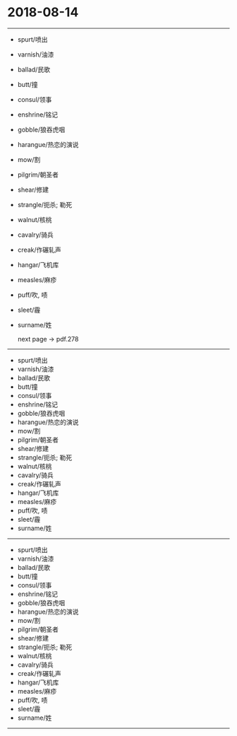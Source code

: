 # 2018-08-14

---

- spurt/喷出
- varnish/油漆
- ballad/民歌
- butt/撞
- consul/领事
- enshrine/铭记
- gobble/狼吞虎咽
- harangue/热恋的演说
- mow/割
- pilgrim/朝圣者
- shear/修建
- strangle/扼杀; 勒死
- walnut/核桃
- cavalry/骑兵
- creak/作碾轧声
- hangar/飞机库
- measles/麻疹
- puff/吹, 啧
- sleet/霾
- surname/姓

    next page -> pdf.278

---

- spurt/喷出
- varnish/油漆
- ballad/民歌
- butt/撞
- consul/领事
- enshrine/铭记
- gobble/狼吞虎咽
- harangue/热恋的演说
- mow/割
- pilgrim/朝圣者
- shear/修建
- strangle/扼杀; 勒死
- walnut/核桃
- cavalry/骑兵
- creak/作碾轧声
- hangar/飞机库
- measles/麻疹
- puff/吹, 啧
- sleet/霾
- surname/姓

---


- spurt/喷出
- varnish/油漆
- ballad/民歌
- butt/撞
- consul/领事
- enshrine/铭记
- gobble/狼吞虎咽
- harangue/热恋的演说
- mow/割
- pilgrim/朝圣者
- shear/修建
- strangle/扼杀; 勒死
- walnut/核桃
- cavalry/骑兵
- creak/作碾轧声
- hangar/飞机库
- measles/麻疹
- puff/吹, 啧
- sleet/霾
- surname/姓

---

